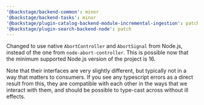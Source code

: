 ```yaml
---
'@backstage/backend-common': minor
'@backstage/backend-tasks': minor
'@backstage/plugin-catalog-backend-module-incremental-ingestion': patch
'@backstage/plugin-search-backend-node': patch
---
```


Changed to use native `AbortController` and `AbortSignal` from Node.js, instead
of the one from `node-abort-controller`. This is possible now that the minimum
supported Node.js version of the project is 16.

Note that their interfaces are very slightly different, but typically not in a
way that matters to consumers. If you see any typescript errors as a direct
result from this, they are compatible with each other in the ways that we
interact with them, and should be possible to type-cast across without ill
effects.
